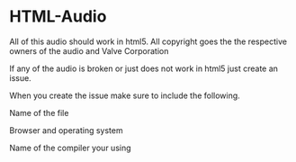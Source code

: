# HTML-Audio
All of this audio should work in html5.
All copyright goes the the respective
owners of the audio and Valve Corporation

If any of the audio is broken or just does not work in html5 just create an issue.

When you create the issue make sure to include the following.

Name of the file

Browser and operating system

Name of the compiler your using


